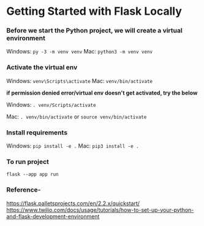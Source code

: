 # Getting Started with Flask Locally

### Before we start the Python project, we will create a virtual environment
Windows: `py -3 -m venv venv` 
Mac: `python3 -m venv venv`

### Activate the virtual env
Windows: `venv\Scripts\activate` 
Mac: `venv/bin/activate`  
 
 **if permission denied error/virtual env doesn't get activated, try the below** 
 
 Windows: 
 `. venv/Scripts/activate`
 
 Mac: 
 `. venv/bin/activate` or `source venv/bin/activate`

### Install requirements
Windows: `pip install -e .`
Mac: `pip3 install -e .`

### To run project
`flask --app app run`

### Reference-
https://flask.palletsprojects.com/en/2.2.x/quickstart/ <br />
https://www.twilio.com/docs/usage/tutorials/how-to-set-up-your-python-and-flask-development-environment
